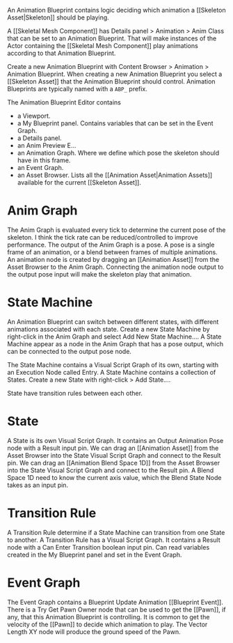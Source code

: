 An Animation Blueprint contains logic deciding which animation a [[Skeleton Asset|Skeleton]] should be playing.

A [[Skeletal Mesh Component]] has Details panel > Animation > Anim Class that can be set to an Animation Blueprint.
That will make instances of the Actor containing the [[Skeletal Mesh Component]] play animations according to that Animation Blueprint.

Create a new Animation Blueprint with Content Browser > Animation > Animation Blueprint.
When creating a new Animation Blueprint you select a [[Skeleton Asset]] that the Animation Blueprint should control.
Animation Blueprints are typically named with a `ABP_` prefix.

The Animation Blueprint Editor contains
- a Viewport.
- a My Blueprint panel.
  Contains variables that can be set in the Event Graph.
- a Details panel.
- an Anim Preview E...
- an Animation Graph.
  Where we define which pose the skeleton should have in this frame.
- an Event Graph.
- an Asset Browser.
  Lists all the [[Animation Asset|Animation Assets]] available for the current [[Skeleton Asset]].

# Anim Graph
The Anim Graph is evaluated every tick to determine the current pose of the skeleton.
I think the tick rate can be reduced/controlled to improve performance.
The output of the Anim Graph is a pose.
A pose is a single frame of an animation, or a blend between frames of multiple animations.
An animation node is created by dragging an [[Animation Asset]] from the Asset Browser to the Anim Graph.
Connecting the animation node output to the output pose input will make the skeleton play that animation.


# State Machine
An Animation Blueprint can switch between different states, with different animations associated with each state.
Create a new State Machine by right-click in the Anim Graph and select Add New State Machine....
A State Machine appear as a node in the Anim Graph that has a pose output, which can be connected to the output pose node.

The State Machine contains a Visual Script Graph of its own, starting with an Execution Node called Entry.
A State Machine contains a collection of States.
Create a new State with right-click > Add State....

State have transition rules between each other.

# State
A State is its own Visual Script Graph.
It contains an Output Animation Pose node with a Result input pin.
We can drag an  [[Animation Asset]] from the Asset Browser into the State Visual Script Graph and connect to the Result pin.
We can drag an [[Animation Blend Space 1D]] from the Asset Browser into the State Visual Script Graph and connect to the Result pin.
A Blend Space 1D need to know the current axis value, which the Blend State Node takes as an input pin.

# Transition Rule
A Transition Rule determine if a State Machine can transition from one State to another.
A Transition Rule has a Visual Script Graph.
It contains a Result node with a Can Enter Transition boolean input pin.
Can read variables created in the My Blueprint panel and set in the Event Graph.

# Event Graph
The Event Graph contains a Blueprint Update Animation [[Blueprint Event]].
There is a Try Get Pawn Owner node that can be used to get the [[Pawn]], if any, that this Animation Blueprint is controlling.
It is common to get the velocity of the [[Pawn]] to decide which animation to play.
The Vector Length XY node will produce the ground speed of the Pawn.
